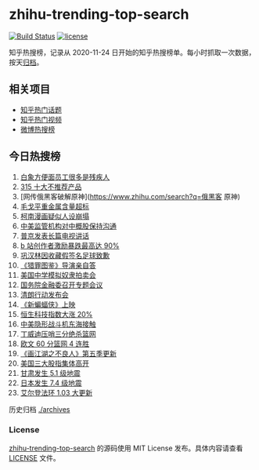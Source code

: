 # zhihu-trending-top-search

[![Build Status](https://github.com/justjavac/zhihu-trending-top-search/workflows/ci/badge.svg?branch=main)](https://github.com/justjavac/zhihu-trending-top-search/actions)
[![license](https://img.shields.io/github/license/justjavac/zhihu-trending-top-search)](https://github.com/justjavac/zhihu-trending-top-search/blob/main/LICENSE)

知乎热搜榜，记录从 2020-11-24 日开始的知乎热搜榜单。每小时抓取一次数据，按天[归档](./archives)。

## 相关项目

- [知乎热门话题](https://github.com/justjavac/zhihu-trending-hot-questions)
- [知乎热门视频](https://github.com/justjavac/zhihu-trending-hot-video)
- [微博热搜榜](https://github.com/justjavac/weibo-trending-hot-search)

## 今日热搜榜

<!-- BEGIN -->
<!-- 最后更新时间 Fri Mar 18 2022 15:13:40 GMT+0800 (China Standard Time) -->

1. [白象方便面员工很多是残疾人](https://www.zhihu.com/search?q=白象)
1. [315 十大不推荐产品](https://www.zhihu.com/search?q=十大不推荐产品)
1. [网传俄黑客破解原神](https://www.zhihu.com/search?q=俄黑客 原神)
1. [毛戈平重金属含量超标](https://www.zhihu.com/search?q=毛戈平)
1. [柯南漫画疑似人设崩塌](https://www.zhihu.com/search?q=柯南)
1. [中美监管机构对中概股保持沟通](https://www.zhihu.com/search?q=中美监管机构)
1. [普京发表长篇电视讲话](https://www.zhihu.com/search?q=普京长篇电视讲话)
1. [b 站创作者激励暴跌最高达 90%](https://www.zhihu.com/search?q=哔哩哔哩)
1. [巩汉林因收藏假签名足球致歉](https://www.zhihu.com/search?q=巩汉林)
1. [《猎罪图鉴》导演亲自答](https://www.zhihu.com/search?q=猎罪图鉴)
1. [美国中学模拟奴隶拍卖会](https://www.zhihu.com/search?q=模拟奴隶拍卖会)
1. [国务院金融委召开专题会议](https://www.zhihu.com/search?q=国务院金融委)
1. [清朗行动发布会](https://www.zhihu.com/search?q=清朗行动)
1. [《新蝙蝠侠》上映](https://www.zhihu.com/search?q=新蝙蝠侠)
1. [恒生科技指数大涨 20%](https://www.zhihu.com/search?q=恒生科技指数)
1. [中美隐形战斗机东海接触](https://www.zhihu.com/search?q=中美隐形战斗机)
1. [丁威迪压哨三分绝杀篮网](https://www.zhihu.com/search?q=篮网)
1. [欧文 60 分篮网 4 连胜](https://www.zhihu.com/search?q=篮网)
1. [《画江湖之不良人》第五季更新](https://www.zhihu.com/search?q=画江湖之不良人)
1. [美国三大股指集体高开](https://www.zhihu.com/search?q=美股大涨)
1. [甘肃发生 5.1 级地震](https://www.zhihu.com/search?q=甘肃地震)
1. [日本发生 7.4 级地震](https://www.zhihu.com/search?q=日本地震)
1. [艾尔登法环 1.03 大更新](https://www.zhihu.com/search?q=艾尔登法环更新)

<!-- END -->

历史归档 [./archives](./archives)

### License

[zhihu-trending-top-search](https://github.com/justjavac/zhihu-trending-top-search)
的源码使用 MIT License 发布。具体内容请查看 [LICENSE](./LICENSE) 文件。
